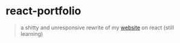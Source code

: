 # react-portfolio

> a shitty and unresponsive rewrite of my [website](https://home.kizu.cf) on react (still learning)